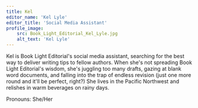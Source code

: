 ```yaml
---
title: Kel
editor_name: 'Kel Lyle'
editor_title: 'Social Media Assistant'
profile_image:
    src: Book_Light_Editorial_Kel_Lyle.jpg
    alt_text: 'Kel Lyle'
---
```


<span class="first-character">K</span>el is Book Light Editorial's social media assistant, searching for the best way to deliver writing tips to fellow authors. When she's not spreading Book Light Editorial's wisdom, she's juggling too many drafts, gazing at blank word documents, and falling into the trap of endless revision (just one more round and it'll be perfect, right?) She lives in the Pacific Northwest and relishes in warm beverages on rainy days.

Pronouns: She/Her
